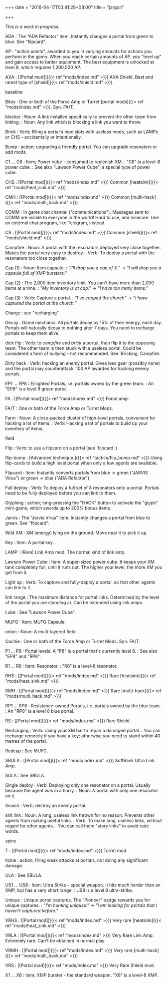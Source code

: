 +++
date = "2016-04-17T03:41:28+08:00"
title = "jargon"

+++

*This is a work in progress.*

ADA
: The "ADA Refactor" item. Instantly changes a portal from green to blue. See "flipcard".

AP
: "action points", awarded to you in varying amounts for actions you perform in the game. When you reach certain amounts of AP, you "level up" and gain access to better equipment. The best equipment is unlocked at level 8, which requires 1,200,000 AP.

AXA
: [[Portal mod]]({{< ref "mods/index.md" >}}) AXA Shield. Best and rarest type of [shield]({{< ref "mods/shield.md" >}}).

baseline

Bitey
: One or both of the Force Amp or Turret [portal mods]({{< ref "mods/index.md" >}}). Syn. FA/T.

blocker
: Noun: A link installed specifically to prevent the other team from linking.
: Noun: Any link which is blocking a link you want to throw.

Brick
: Verb; filling a portal's mod slots with useless mods, such as LAMPs or CHS - accidentally or intentionally.

Bump
: action; upgrading a friendly portal. You can upgrade resonators or add mods.

C1 ... C8
: Item; Power cube - consumed to replenish XM.
: "C8" is a level-8 power cube.
: See also "Lawson Power Cube", a special type of power cube.

CHS
: [[Portal mod]]({{< ref "mods/index.md" >}}) Common [heatsink]({{< ref "mods/heat_sink.md" >}})

CMH
: [[Portal mod]]({{< ref "mods/index.md" >}}) Common [multi-hack]({{< ref "mods/multi_hack.md" >}})

COMM
: In game chat channel ("communications"). Messages sent to COMM are visible to everyone in the world! Hard to use, and insecure. Use an external chat program, like Telegram, instead.

CS
: [[Portal mod]]({{< ref "mods/index.md" >}}) Common [shield]({{< ref "mods/shield.md" >}})

Campfire
: Noun: A portal with the resonators deployed very close together. Makes the portal very easy to destroy.
: Verb: To deploy a portal with the resonators too close together.

Cap (1)
: Noun: Item capsule.
: *"I'll drop you a cap of X."* -> *"I will drop you a capsule full of XMP bursters."*

Cap (2)
: The 2,000 item inventory limit. You can't have more than 2,000 items at a time.
: *"My inventory is at cap."* -> *"I have too many items."*

Cap (3)
: Verb: Capture a portal.
: *"I've capped the church"* -> *"I have captured the portal at the church."*

Charge
: see "recharging"

Decay
: Game mechanic. All portals decay by 15% of their energy, each day. Portals will naturally decay to nothing after 7 days. You need to recharge portals to keep them alive.

dick flip
: Verb: to *campfire* and *brick* a portal, then flip it to the opposing team. The other team is then stuck with a useless portal. Could be considered a form of bullying - not recommended. See: Bricking, Campfire.

Dirty hack
: Verb: hacking an enemy portal. Gives less gear (possibly none) and the portal may counterattack.  100 AP awarded for hacking enemy portals.

EP1 ... EP8
: Enlighted Portals, i.e. portals owned by the green team.
: An "EP8" is a level 8 green portal.

FA
: [[Portal mod]]({{< ref "mods/index.md" >}}) Force amp.

FA/T
: One or both of the Force Amp or Turret Mods.

Farm
: Noun: A close-packed cluster of high-level portals, convenient for hacking a lot of items.
: Verb: Hacking a lot of portals to build up your inventory of items.

field

Flip
: Verb: to use a flipcard on a portal (see 'flipcard'.)

flip-bump
: [Advanced technique.]({{< ref "tactics/flip_bump.md" >}}) Using flip-cards to build a high level portal when only a few agents are available.

Flipcard
: Item: Instantly converts portals from blue -> green ("JARVIS Virus") or green -> blue ("ADA Refactor")

Full deploy
: Verb: To deploy a full set of 8 resonators onto a portal. Portals need to be fully deployed before you can link to them.

Glyphing
: action; long-pressing the "HACK" button to activate the "glyph" mini-game, which awards up to 200% bonus items.

Jarvis
: The "Jarvis Virus" item. Instantly changes a portal from blue to green. See "flipcard".

Wild XM
: XM (energy) lying on the ground. Move near it to pick it up.

Key
: Item: A portal key.

LAMP
: (Rare) Link Amp mod. The normal kind of link amp.

Lawson Power Cube
: Item: A super-sized power cube. It keeps your XM tank completely full, until it runs out. The higher your level, the more XM you get from it.

Light up
: Verb: To capture and fully-deploy a portal, so that other agents can link to it.

link range
: The maximum distance for portal links. Determined by the level of the portal you are standing at. Can be extended using link amps.

Lube
: See "Lawson Power Cube".

MUFG
: Item: MUFG Capsule.

onion
: Noun: A multi-layered field.

Ouchie
: One or both of the Force Amp or Turret Mods. Syn. FA/T.

P1 ... P8
: Portal levels. A "P8" is a portal that's currently level 8.
: See also "EP8" and "RP8".

R1 ... R8
: Item: Resonator.
: "R8" is a level-8 resonator.

RHS
: [[Portal mod]]({{< ref "mods/index.md" >}}) Rare [heatsink]({{< ref "mods/heat_sink.md" >}})

RMH
: [[Portal mod]]({{< ref "mods/index.md" >}}) Rare [multi-hack]({{< ref "mods/multi_hack.md" >}})

RP1 ... RP8
: Resistance-owned Portals, i.e. portals owned by the blue team.
: An "RP8" is a level 8 blue portal.

RS
: [[Portal mod]]({{< ref "mods/index.md" >}}) Rare Shield

Recharging
: Verb: Using your XM bar to repair a damaged portal.
: You can recharge remotely if you have a key; otherwise you need to stand within 40 metres of the portal.

Redcap
: See MUFG.

SBULA
: [[Portal mod]]({{< ref "mods/index.md" >}}) SoftBank Ultra Link Amp.

SULA
: See SBULA.

Single deploy
: Verb: Deploying only one resonator on a portal. Usually because the agent was in a hurry.
: Noun: A portal with only one resonator on it.

Smash
: Verb; destroy an enemy portal.


shit link
: Noun: A long, useless link thrown for no reason. Prevents other agents from making useful links.
: Verb: To make long, useless links, without regard for other agents.
: You can call them "story links" to avoid rude words.

spine

T
: [[Portal mod]]({{< ref "mods/index.md" >}}) Turret mod.

tickle
: action; firing weak attacks at portals, not doing any significant damage.

ULA
: See SBULA.

US1 ... US8
: Item; Ultra Strike - special weapon. It hits much harder than an XMP, but has a very short range.
: US8 is a level 8 ultra-strike.

Unique
: Unique portal captures. The "Pioneer" badge rewards you for unique captures.
: *"I'm hunting uniques."* -> *"I am looking for portals that I haven't captured before."*

VRHS
: [[Portal mod]]({{< ref "mods/index.md" >}}) Very rare [heatsink]({{< ref "mods/heat_sink.md" >}})

VRLA
: [[Portal mod]]({{< ref "mods/index.md" >}}) Very Rare Link Amp. Extremely rare. Can't be obtained in normal play.

VRMH
: [[Portal mod]]({{< ref "mods/index.md" >}}) Very rare [multi-hack]({{< ref "mods/multi_hack.md" >}})

VRS
: [[Portal mod]]({{< ref "mods/index.md" >}}) Very Rare Shield mod.

X1 ... X8
: item; XMP burster - the standard weapon. "X8" is a level-8 XMP.



